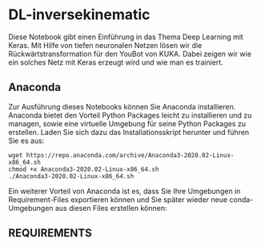 # DL-inversekinematic


Diese Notebook gibt einen Einführung in das Thema Deep Learning mit Keras. 
Mit Hilfe von tiefen neuronalen Netzen lösen wir die Rückwärtstransformation für den YouBot von KUKA.
Dabei zeigen wir wie ein solches Netz mit Keras erzeugt wird und wie man es trainiert.

## Anaconda

Zur Ausführung dieses Notebooks können Sie Anaconda installieren. Anaconda bietet den Vorteil
Python Packages leicht zu installieren und zu managen, sowie eine virtuelle Umgebung für seine
Python Packages zu erstellen. Laden Sie sich dazu das Installationsskript herunter und führen
Sie es aus:

<pre><code>wget https://repo.anaconda.com/archive/Anaconda3-2020.02-Linux-x86_64.sh
chmod +x Anaconda3-2020.02-Linux-x86_64.sh
./Anaconda3-2020.02-Linux-x86_64.sh
</code></pre>

Ein weiterer Vorteil von Anaconda ist es, dass Sie Ihre Umgebungen in Requirement-Files exportieren
können und Sie später wieder neue conda-Umgebungen aus diesen Files erstellen können:

## REQUIREMENTS


